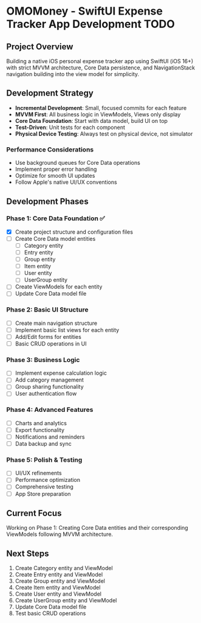 # OMOMoney - SwiftUI Expense Tracker App Development TODO

## Project Overview
Building a native iOS personal expense tracker app using SwiftUI (iOS 16+) with strict MVVM architecture, Core Data persistence, and NavigationStack navigation building into the view model for simplicity.

## Development Strategy
- **Incremental Development**: Small, focused commits for each feature
- **MVVM First**: All business logic in ViewModels, Views only display
- **Core Data Foundation**: Start with data model, build UI on top
- **Test-Driven**: Unit tests for each component
- **Physical Device Testing**: Always test on physical device, not simulator

### Performance Considerations
- Use background queues for Core Data operations
- Implement proper error handling
- Optimize for smooth UI updates
- Follow Apple's native UI/UX conventions

## Development Phases

### Phase 1: Core Data Foundation ✅
- [x] Create project structure and configuration files
- [ ] Create Core Data model entities
  - [ ] Category entity
  - [ ] Entry entity  
  - [ ] Group entity
  - [ ] Item entity
  - [ ] User entity
  - [ ] UserGroup entity
- [ ] Create ViewModels for each entity
- [ ] Update Core Data model file

### Phase 2: Basic UI Structure
- [ ] Create main navigation structure
- [ ] Implement basic list views for each entity
- [ ] Add/Edit forms for entities
- [ ] Basic CRUD operations in UI

### Phase 3: Business Logic
- [ ] Implement expense calculation logic
- [ ] Add category management
- [ ] Group sharing functionality
- [ ] User authentication flow

### Phase 4: Advanced Features
- [ ] Charts and analytics
- [ ] Export functionality
- [ ] Notifications and reminders
- [ ] Data backup and sync

### Phase 5: Polish & Testing
- [ ] UI/UX refinements
- [ ] Performance optimization
- [ ] Comprehensive testing
- [ ] App Store preparation

## Current Focus
Working on Phase 1: Creating Core Data entities and their corresponding ViewModels following MVVM architecture.

## Next Steps
1. Create Category entity and ViewModel
2. Create Entry entity and ViewModel
3. Create Group entity and ViewModel
4. Create Item entity and ViewModel
5. Create User entity and ViewModel
6. Create UserGroup entity and ViewModel
7. Update Core Data model file
8. Test basic CRUD operations
